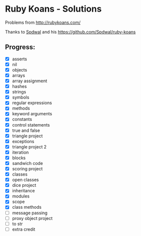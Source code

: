 # Ruby Koans - Solutions

Problems from http://rubykoans.com/

Thanks to [Spdwal](https://github.com/Spdwal/) and his https://github.com/Spdwal/ruby-koans

## Progress:  

- [x] asserts
- [x] nil
- [x] objects
- [x] arrays
- [x] array assignment
- [x] hashes
- [x] strings
- [x] symbols
- [x] regular expressions
- [x] methods
- [x] keyword arguments
- [x] constants
- [x] control statements
- [x] true and false
- [x] triangle project
- [x] exceptions
- [x] triangle project 2
- [x] iteration
- [x] blocks
- [x] sandwich code
- [x] scoring project
- [x] classes
- [x] open classes
- [x] dice project
- [x] inheritance
- [x] modules
- [x] scope
- [x] class methods
- [ ] message passing
- [ ] proxy object project
- [ ] to str
- [ ] extra credit
